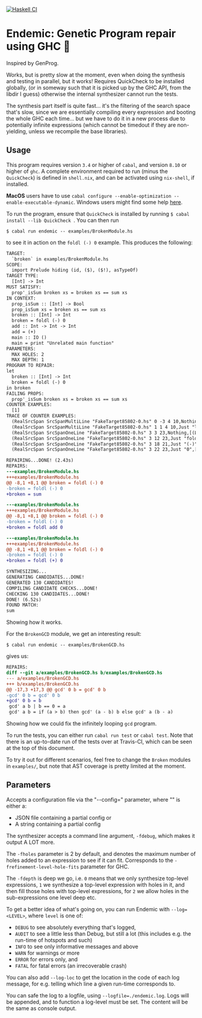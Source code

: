 [![Haskell CI](https://github.com/Tritlo/Endemic/actions/workflows/haskell.yml/badge.svg)](https://github.com/Tritlo/Endemic/actions/workflows/haskell.yml)

Endemic: Genetic Program repair using GHC 🐣
===================

Inspired by GenProg.

Works, but is pretty slow at the moment, even when doing the synthesis and
testing in parallel, but it works! Requires QuickCheck to be installed globally,
(or in someway such that it is picked up by the GHC API, from the libdir I guess)
otherwise the internal synthesizer cannot run the tests.

The synthesis part itself is quite fast... it's the filtering of the search
space that's slow, since we are essentially compiling every expression and
booting the whole GHC each time... but we have to do it in a new process due
to potentially infinite expressions (which cannot be timedout if they are
non-yielding, unless we recompile the base libraries).


Usage
-----
This program requires version `3.4` or higher of `cabal`, and version `8.10` or
higher of `ghc`. A complete environment required to run (minus the `QuickCheck`)
is defined in `shell.nix`, and can be activated using `nix-shell`, if installed.

**MacOS** users have to use `cabal configure --enable-optimization --enable-executable-dynamic`. Windows users might find some help [here](https://www.linux.org/pages/download/).

To run the program, ensure that `QuickCheck` is installed by running
`$ cabal install --lib QuickCheck `. You can then run 

```
$ cabal run endemic -- examples/BrokenModule.hs
```

to see it in action on the `foldl (-) 0` example. This produces the following:

```diff
TARGET:
  `broken` in examples/BrokenModule.hs
SCOPE:
  import Prelude hiding (id, ($), ($!), asTypeOf)
TARGET TYPE:
  [Int] -> Int
MUST SATISFY:
  prop'_isSum broken xs = broken xs == sum xs
IN CONTEXT:
  prop_isSum :: [Int] -> Bool
  prop_isSum xs = broken xs == sum xs
  broken :: [Int] -> Int
  broken = foldl (-) 0
  add :: Int -> Int -> Int
  add = (+)
  main :: IO ()
  main = print "Unrelated main function"
PARAMETERS:
  MAX HOLES: 2
  MAX DEPTH: 1
PROGRAM TO REPAIR:
let
  broken :: [Int] -> Int
  broken = foldl (-) 0
in broken
FAILING PROPS:
  prop'_isSum broken xs = broken xs == sum xs
COUNTER EXAMPLES:
  [1]
TRACE OF COUNTER EXAMPLES:
  (RealSrcSpan SrcSpanMultiLine "FakeTarget85802-0.hs" 0 -3 4 10,Nothing,[(TopLevelBox ["fake_target"],1)],1)
  (RealSrcSpan SrcSpanMultiLine "FakeTarget85802-0.hs" 1 1 4 10,Just "let\n  broken :: [Int] -> Int\n  broken = foldl (-) 0\nin broken",[(ExpBox False,1)],1)
  (RealSrcSpan SrcSpanOneLine "FakeTarget85802-0.hs" 3 3 23,Nothing,[(LocalBox ["fake_target","broken"],1)],1)
  (RealSrcSpan SrcSpanOneLine "FakeTarget85802-0.hs" 3 12 23,Just "foldl (-) 0",[(ExpBox False,1)],1)
  (RealSrcSpan SrcSpanOneLine "FakeTarget85802-0.hs" 3 18 21,Just "(-)",[(ExpBox False,1)],1)
  (RealSrcSpan SrcSpanOneLine "FakeTarget85802-0.hs" 3 22 23,Just "0",[(ExpBox False,1)],1)

REPAIRING...DONE! (2.43s)
REPAIRS:
---examples/BrokenModule.hs
+++examples/BrokenModule.hs
@@ -8,1 +8,1 @@ broken = foldl (-) 0
-broken = foldl (-) 0
+broken = sum

---examples/BrokenModule.hs
+++examples/BrokenModule.hs
@@ -8,1 +8,1 @@ broken = foldl (-) 0
-broken = foldl (-) 0
+broken = foldl add 0

---examples/BrokenModule.hs
+++examples/BrokenModule.hs
@@ -8,1 +8,1 @@ broken = foldl (-) 0
-broken = foldl (-) 0
+broken = foldl (+) 0

SYNTHESIZING...
GENERATING CANDIDATES...DONE!
GENERATED 130 CANDIDATES!
COMPILING CANDIDATE CHECKS...DONE!
CHECKING 130 CANDIDATES...DONE!
DONE! (6.52s)
FOUND MATCH:
sum

```

Showing how it works.

For the `BrokenGCD` module, we get an interesting result:

```
$ cabal run endemic -- examples/BrokenGCD.hs
```

gives us:

```diff
REPAIRS:
diff --git a/examples/BrokenGCD.hs b/examples/BrokenGCD.hs
--- a/examples/BrokenGCD.hs
+++ b/examples/BrokenGCD.hs
@@ -17,3 +17,3 @@ gcd' 0 b = gcd' 0 b
-gcd' 0 b = gcd' 0 b
+gcd' 0 b = b
 gcd' a b | b == 0 = a
 gcd' a b = if (a > b) then gcd' (a - b) b else gcd' a (b - a)
```

Showing how we could fix the infinitely looping `gcd` program.

To run the tests, you can either run `cabal run test` or `cabal test`. Note
that there is an up-to-date run of the tests over at Travis-CI, which can be
seen at the top of this document.

To try it out for different scenarios, feel free to change the `Broken` modules
in `examples/`, but note that AST coverage is pretty limited at the moment.

Parameters
---------

Accepts a configuration file via the "--config=<config>" parameter,
where "<config>" is either a:
+ JSON file containing a partial config or
+ A string containing a partial config

The synthesizer accepts a command line argument, `-fdebug`, which makes it
output A LOT more.

The `-fholes` parameter is 2 by default, and denotes the maximum number of
holes added to an expression to see if it can fit. Corresponds to the
`-frefinement-level-hole-fits` parameter for GHC.

The `-fdepth` is deep we go, i.e. `0` means that we only synthesize top-level
expressions, `1` we synthesize a top-level expression with holes in it, and then
fill those holes with top-level expressions, for `2` we allow holes in the
sub-expressions one level deep etc.

To get a better idea of what's going on, you can run Endemic with `--log=<LEVEL>`, where `level` is one of:

+ `DEBUG` to see absolutely everything that's logged,
+ `AUDIT` to see a little less than Debug, but still a lot (this includes e.g. the run-time of hotspots and such)
+ `INFO` to see only informative messages and above
+ `WARN` for warnings or more
+ `ERROR` for errors only, and
+ `FATAL` for fatal errors (an irrecoverable crash)

You can also add `--log-loc` to get the location in the code of each log message, for e.g. telling which line
a given run-time corresponds to.

You can safe the log to a logfile, using `--logfile=./endemic.log`. Logs will be appended, and to function a log-level must be set. The content will be the same as console output.
